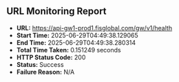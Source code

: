 ## URL Monitoring Report

- **URL:** https://api-gw1-prod1.fisglobal.com/gw/v1/health
- **Start Time:** 2025-06-29T04:49:38.129065
- **End Time:** 2025-06-29T04:49:38.280314
- **Total Time Taken:** 0.151249 seconds
- **HTTP Status Code:** 200
- **Status:** Success
- **Failure Reason:** N/A
